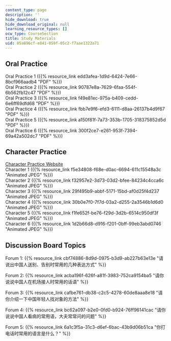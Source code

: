 ```yaml
---
content_type: page
description: ''
hide_download: true
hide_download_original: null
learning_resource_types: []
ocw_type: CourseSection
title: Study Materials
uid: 05a896cf-e841-059f-05c2-f7aae1322a71
---
```


Oral Practice
-------------

Oral Practice 1 ({{% resource_link edd3afea-1d9d-6424-7e66-8bcf966aadb4 "PDF" %}})  
Oral Practice 2 ({{% resource_link 90787e8a-7629-6faa-554f-6b562fb12c47 "PDF" %}})  
Oral Practice 3 ({{% resource_link f49e81ec-975a-b409-cedd-6e6ff69dfd68 "PDF" %}})  
Oral Practice 4 ({{% resource_link fbb7e9f6-efd3-6111-d8aa-26137b4d9f67 "PDF" %}})  
Oral Practice 5 ({{% resource_link a150f81f-7a73-353b-1705-318375852d5d "PDF" %}})  
Oral Practice 6 ({{% resource_link 300f2ce7-e261-953f-7394-69a42a502dc7 "PDF" %}})

Character Practice
------------------

[Character Practice Website](http://www.mdbg.net/chindict/chindict.php?page=practice)  
Character 1 ({{% resource_link f5e34808-f68e-d0ac-6694-611c15548a3c "Animated JPEG" %}})  
Character 2 ({{% resource_link f32957e2-3d73-03d2-bfee-84234c4cca6c "Animated JPEG" %}})  
Character 3 ({{% resource_link 29f495b9-abbf-5171-15bd-af0d25f4d237 "Animated JPEG" %}})  
Character 4 ({{% resource_link 30b0e7f0-7f7d-03a2-d255-2a3546b1d6d0 "Animated JPEG" %}})  
Character 5 ({{% resource_link f1fe652f-be76-f29d-3d2b-6514c950df3f "Animated JPEG" %}})  
Character 6 ({{% resource_link 1d2b66d8-d916-f201-0bff-99eb3abd0746 "Animated JPEG" %}})

Discussion Board Topics
-----------------------

Forum 1: {{% resource_link cbf74886-8d9d-0975-b3d9-ab227b63e13e "请说出中国人送别、告别时常用的几种表达方式" %}}

Forum 2: {{% resource_link acba196f-626f-a81f-3983-752ca9154ba5 "请你说说中国人在机场接人时常用的话语" %}}

Forum 3: {{% resource_link cafbe761-db38-c2c5-4278-60de8aaa8e18 "请你介绍一下中国年轻人找对象的方法" %}}

Forum 4: {{% resource_link bc62a097-b2e0-0fd0-b924-76ff96141cac "请你说说中国人看病的常用语，大夫常常问的问题" %}}

Forum 5: {{% resource_link 6a1c3f5a-31c3-d6ef-6bac-43b9d06b51ca "你打电话时常用的语言是什么？" %}}
